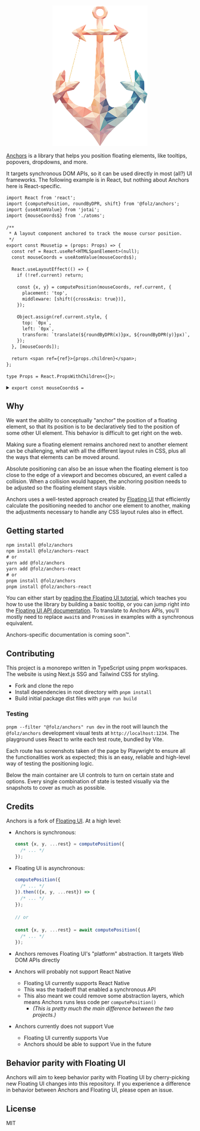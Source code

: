 <p align="center">
  <img width="255.5px" height="377.5px" src="https://github.com/folz/anchors/blob/main/website/assets/anchors.png" alt="Anchors">
<p>

[Anchors](https://folz.github.io/anchors) is a library that helps you position
floating elements, like tooltips, popovers, dropdowns, and more.

It targets synchronous DOM APIs, so it can be used directly in most (all?) UI
frameworks. The following example is in React, but nothing about Anchors here is
React-specific.

```tsx
import React from 'react';
import {computePosition, roundByDPR, shift} from '@folz/anchors';
import {useAtomValue} from 'jotai';
import {mouseCoords$} from './atoms';

/**
 * A layout component anchored to track the mouse cursor position.
 */
export const Mousetip = (props: Props) => {
  const ref = React.useRef<HTMLSpanElement>(null);
  const mouseCoords = useAtomValue(mouseCoords$);

  React.useLayoutEffect(() => {
    if (!ref.current) return;

    const {x, y} = computePosition(mouseCoords, ref.current, {
      placement: 'top',
      middleware: [shift({crossAxis: true})],
    });

    Object.assign(ref.current.style, {
      top: `0px`,
      left: `0px`,
      transform: `translate(${roundByDPR(x)}px, ${roundByDPR(y)}px)`,
    });
  }, [mouseCoords]);

  return <span ref={ref}>{props.children}</span>;
};

type Props = React.PropsWithChildren<{}>;
```

<details>
<summary><code>export const mouseCoords$ = </code></summary>

```tsx
import {atom} from 'jotai';
import {radEventListener} from 'rad-event-listener';

export const mouse$ = atom({x: 0, y: 0});
mouse$.onMount = (setAtom) =>
  radEventListener(window, 'mousemove', ({clientX: x, clientY: y}) => {
    setAtom({x, y});
  });

export const mouseCoords$ = atom((get) => {
  const {x, y} = get(mouse$);

  return {
    getBoundingClientRect() {
      return {width: 0, height: 0, x, y, left: x, right: x, top: y, bottom: y};
    },
  };
});
```

</details>

## Why

We want the ability to conceptually "anchor" the position of a floating element,
so that its position is to be declaratively tied to the position of some other
UI element. This behavior is difficult to get right on the web.

Making sure a floating element remains anchored next to another element can be
challenging, what with all the different layout rules in CSS, plus all the ways
that elements can be moved around.

Absolute positioning can also be an issue when the floating element is too close
to the edge of a viewport and becomes obscured, an event called a collision.
When a collision would happen, the anchoring position needs to be adjusted so
the floating element stays visible.

Anchors uses a well-tested approach created by
[Floating UI](https://github.com/floating-ui/floating-ui) that efficiently
calculate the positioning needed to anchor one element to another, making the
adjustments necessary to handle any CSS layout rules also in effect.

## Getting started

```shell
npm install @folz/anchors
npm install @folz/anchors-react
# or
yarn add @folz/anchors
yarn add @folz/anchors-react
# or
pnpm install @folz/anchors
pnpm install @folz/anchors-react
```

You can either start by
[reading the Floating UI tutorial](https://floating-ui.com/docs/tutorial), which
teaches you how to use the library by building a basic tooltip, or you can jump
right into the
[Floating UI API documentation](https://floating-ui.com/docs/computePosition).
To translate to Anchors APIs, you'll mostly need to replace `await`s and
`Promise`s in examples with a synchronous equivalent.

Anchors-specific documentation is coming soon™.

## Contributing

This project is a monorepo written in TypeScript using pnpm workspaces. The
website is using Next.js SSG and Tailwind CSS for styling.

- Fork and clone the repo
- Install dependencies in root directory with `pnpm install`
- Build initial package dist files with `pnpm run build`

### Testing

`pnpm --filter "@folz/anchors" run dev` in the root will launch the
`@folz/anchors` development visual tests at `http://localhost:1234`. The
playground uses React to write each test route, bundled by Vite.

Each route has screenshots taken of the page by Playwright to ensure all the
functionalities work as expected; this is an easy, reliable and high-level way
of testing the positioning logic.

Below the main container are UI controls to turn on certain state and options.
Every single combination of state is tested visually via the snapshots to cover
as much as possible.

## Credits

Anchors is a fork of [Floating UI](https://github.com/floating-ui/floating-ui).
At a high level:

- Anchors is synchronous:
  ```ts
  const {x, y, ...rest} = computePosition({
    /* ... */
  });
  ```
- Floating UI is asynchronous:

  ```ts
  computePosition({
    /* ... */
  }).then(({x, y, ...rest}) => {
    /* ... */
  });

  // or

  const {x, y, ...rest} = await computePosition({
    /* ... */
  });
  ```

- Anchors removes Floating UI's "platform" abstraction. It targets Web DOM APIs
  directly
- Anchors will probably not support React Native
  - Floating UI currently supports React Native
  - This was the tradeoff that enabled a synchronous API
  - This also meant we could remove some abstraction layers, which means Anchors
    runs less code per `computePosition()`
    - _(This is pretty much the main difference between the two projects.)_
- Anchors currently does not support Vue
  - Floating UI currently supports Vue
  - Anchors should be able to support Vue in the future

## Behavior parity with Floating UI

Anchors will aim to keep behavior parity with Floating UI by cherry-picking new
Floating UI changes into this repository. If you experience a difference in
behavior between Anchors and Floating UI, please open an issue.

## License

MIT
